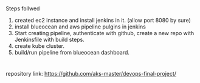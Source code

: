 # 
Steps follwed
1) created ec2 instance and install jenkins in it. (allow port 8080 by sure)
2) install blueocean and aws pipeline pulgins in jenkins
3) Start creating pipeline, authenticate with github, create a new repo with Jenkinsfile with build steps.
4) create kube cluster.
5) build/run pipeline from blueocean dashboard.
#
repository link: https://github.com/aks-master/devops-final-project/
